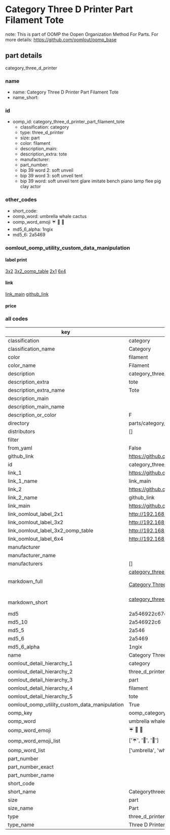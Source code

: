 # Category Three D Printer Part Filament Tote  

note: This is part of OOMP the Oopen Organization Method For Parts. For more details: https://github.com/oomlout/oomp_base

##  part details



category_three_d_printer

### name
* name: Category Three D Printer Part Filament Tote
* name_short: 
### id
* oomp_id: category_three_d_printer_part_filament_tote
  * classification: category
  * type: three_d_printer
  * size: part
  * color: filament
  * description_main: 
  * description_extra: tote
  * manufacturer: 
  * part_number: 
  * bip 39 word 2: soft unveil
  * bip 39 word 3: soft unveil tent
  * bip 39 word: soft unveil tent glare imitate bench piano lamp flee pig clay actor

### other_codes
* short_code: 
* oomp_word: umbrella whale cactus
* oomp_word_emoji :umbrella: :whale: :cactus:
* md5_6_alpha: 1ngix
* md5_6: 2a5469






### oomlout_oomp_utility_custom_data_manipulation
#### label print
[3x2](http://192.168.1.245:1112/?label=oomp%201ngix)
[3x2_oomp_table](http://192.168.1.107:1112/?label=oomp%201ngix)
[2x1](http://192.168.1.242:1112/?label=oomp%201ngix)
[6x4](http://192.168.1.55:1112/?label=oomp%201ngix)    

#### link

[link_main](https://github.com/oomlout/oomlout_oomp_current_version_messy/tree/main/parts/category_three_d_printer_part_filament_tote) [github_link](https://github.com/oomlout/oomlout_oomp_part_src/tree/main/parts/category_three_d_printer_part_filament_tote)                             

#### price







### all codes 
| key | value |  
| --- | --- |  
| classification | category |  
| classification_name | Category |  
| color | filament |  
| color_name | Filament |  
| description | category_three_d_printer |  
| description_extra | tote |  
| description_extra_name | Tote |  
| description_main |  |  
| description_main_name |  |  
| description_or_color | F  |  
| directory | parts/category_three_d_printer_part_filament_tote |  
| distributors | [] |  
| filter |  |  
| from_yaml | False |  
| github_link | https://github.com/oomlout/oomlout_oomp_part_src/tree/main/parts/category_three_d_printer_part_filament_tote |  
| id | category_three_d_printer_part_filament_tote |  
| link_1 | https://github.com/oomlout/oomlout_oomp_current_version_messy/tree/main/parts/category_three_d_printer_part_filament_tote |  
| link_1_name | link_main |  
| link_2 | https://github.com/oomlout/oomlout_oomp_part_src/tree/main/parts/category_three_d_printer_part_filament_tote |  
| link_2_name | github_link |  
| link_main | https://github.com/oomlout/oomlout_oomp_current_version_messy/tree/main/parts/category_three_d_printer_part_filament_tote |  
| link_oomlout_label_2x1 | http://192.168.1.242:1112/?label=oomp%201ngix |  
| link_oomlout_label_3x2 | http://192.168.1.245:1112/?label=oomp%201ngix |  
| link_oomlout_label_3x2_oomp_table | http://192.168.1.107:1112/?label=oomp%201ngix |  
| link_oomlout_label_6x4 | http://192.168.1.55:1112/?label=oomp%201ngix |  
| manufacturer |  |  
| manufacturer_name |  |  
| manufacturers | [] |  
| markdown_full | [category_three_d_printer_part_filament_tote](https://github.com/oomlout/oomlout_oomp_current_version_messy/tree/main/parts/category_three_d_printer_part_filament_tote)<br>[](https://github.com/oomlout/oomlout_oomp_current_version_messy/tree/main/parts/category_three_d_printer_part_filament_tote)<br>[Category Three D Printer Part Filament Tote](https://github.com/oomlout/oomlout_oomp_current_version_messy/tree/main/parts/category_three_d_printer_part_filament_tote)<br><br> |  
| markdown_short | [category_three_d_printer_part_filament_tote](https://github.com/oomlout/oomlout_oomp_current_version_messy/tree/main/parts/category_three_d_printer_part_filament_tote)<br><br> |  
| md5 | 2a546922c67cd4805438b62dbebb9e72 |  
| md5_10 | 2a546922c6 |  
| md5_5 | 2a546 |  
| md5_6 | 2a5469 |  
| md5_6_alpha | 1ngix |  
| name | Category Three D Printer Part Filament Tote |  
| oomlout_detail_hierarchy_1 | category |  
| oomlout_detail_hierarchy_2 | three_d_printer |  
| oomlout_detail_hierarchy_3 | part |  
| oomlout_detail_hierarchy_4 | filament |  
| oomlout_detail_hierarchy_5 | tote |  
| oomlout_oomp_utility_custom_data_manipulation | True |  
| oomp_key | oomp_category_three_d_printer_part_filament_tote |  
| oomp_word | umbrella whale cactus |  
| oomp_word_emoji | :umbrella: :whale: :cactus: |  
| oomp_word_emoji_list | [':umbrella:', ':whale:', ':cactus:'] |  
| oomp_word_list | ['umbrella', 'whale', 'cactus'] |  
| part_number |  |  
| part_number_exact |  |  
| part_number_name |  |  
| short_code |  |  
| short_name | Categorythreedprinter |  
| size | part |  
| size_name | Part |  
| type | three_d_printer |  
| type_name | Three D Printer |  
